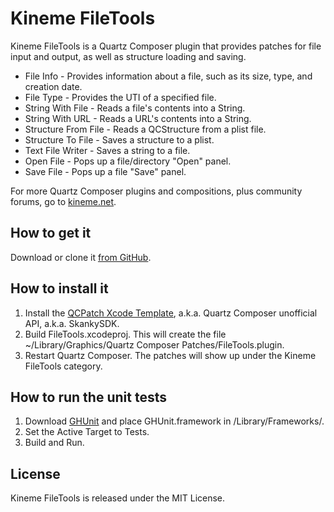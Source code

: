 # Kineme FileTools

Kineme FileTools is a Quartz Composer plugin that provides patches for file input and output, as well as structure loading and saving.

   - File Info - Provides information about a file, such as its size, type, and creation date.
   - File Type - Provides the UTI of a specified file.
   - String With File - Reads a file's contents into a String.
   - String With URL - Reads a URL's contents into a String.
   - Structure From File - Reads a QCStructure from a plist file.
   - Structure To File - Saves a structure to a plist.
   - Text File Writer - Saves a string to a file.
   - Open File - Pops up a file/directory "Open" panel.
   - Save File - Pops up a file "Save" panel.

For more Quartz Composer plugins and compositions, plus community forums, go to [kineme.net](http://kineme.net). 

## How to get it

Download or clone it [from GitHub](https://github.com/kineme/FileTools). 

## How to install it

   1. Install the [QCPatch Xcode Template](https://github.com/kineme/QCPatchXcodeTemplate), a.k.a. Quartz Composer unofficial API, a.k.a. SkankySDK. 
   2. Build FileTools.xcodeproj. This will create the file ~/Library/Graphics/Quartz Composer Patches/FileTools.plugin. 
   3. Restart Quartz Composer. The patches will show up under the Kineme FileTools category. 

## How to run the unit tests

   1. Download [GHUnit](http://github.com/gabriel/gh-unit) and place GHUnit.framework in /Library/Frameworks/. 
   2. Set the Active Target to Tests. 
   3. Build and Run. 

## License

Kineme FileTools is released under the MIT License. 

